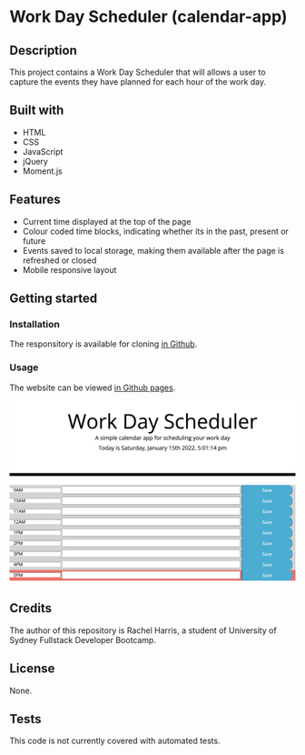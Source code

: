 # Work Day Scheduler (calendar-app)

## Description
This project contains a Work Day Scheduler that will allows a user to capture the events they have planned for each hour of the work day.

## Built with
* HTML
* CSS
* JavaScript
* jQuery
* Moment.js

## Features
* Current time displayed at the top of the page
* Colour coded time blocks, indicating whether its in the past, present or future 
* Events saved to local storage, making them available after the page is refreshed or closed
* Mobile responsive layout

## Getting started
### Installation
The responsitory is available for cloning [in Github](https://github.com/RachelHarris90/calendar-app).

### Usage
The website can be viewed [in Github pages](https://rachelharris90.github.io/calendar-app/).

![Example](./assets/images/work-day-scheduler.png)

## Credits
The author of this repository is Rachel Harris, a student of University of Sydney Fullstack Developer Bootcamp. 

## License
None.

## Tests
This code is not currently covered with automated tests.